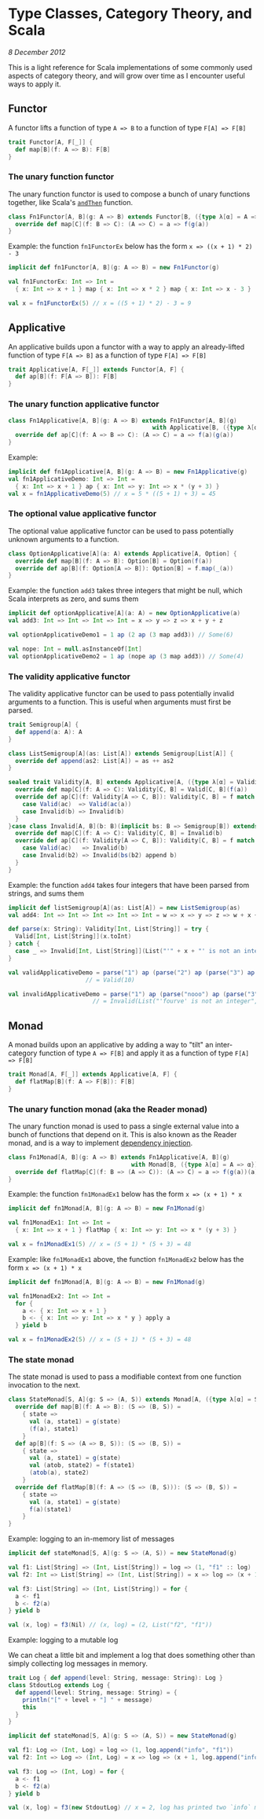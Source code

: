 # Type Classes, Category Theory, and Scala

_8 December 2012_

This is a light reference for Scala implementations of some commonly used aspects of category theory, and will grow over time as I encounter useful ways to apply it.

## Functor

A functor lifts a function of type `A => B` to a function of type `F[A] => F[B]`

```scala
trait Functor[A, F[_]] {
  def map[B](f: A => B): F[B]
}
```

### The unary function functor

The unary function functor is used to compose a bunch of unary functions together, like Scala's [`andThen`](http://www.scala-lang.org/api/current/scala/Function1.html) function.

```scala
class Fn1Functor[A, B](g: A => B) extends Functor[B, ({type λ[α] = A => α})#λ] {
  override def map[C](f: B => C): (A => C) = a => f(g(a))
}
```

Example: the function `fn1FunctorEx` below has the form `x => ((x + 1) * 2) - 3`

```scala
implicit def fn1Functor[A, B](g: A => B) = new Fn1Functor(g)

val fn1FunctorEx: Int => Int =
  { x: Int => x + 1 } map { x: Int => x * 2 } map { x: Int => x - 3 }

val x = fn1FunctorEx(5) // x = ((5 + 1) * 2) - 3 = 9
```

## Applicative

An applicative builds upon a functor with a way to apply an already-lifted function of type `F[A => B]` as a function of type `F[A] => F[B]`

```scala
trait Applicative[A, F[_]] extends Functor[A, F] {
  def ap[B](f: F[A => B]): F[B]
}
```

### The unary function applicative functor

```scala
class Fn1Applicative[A, B](g: A => B) extends Fn1Functor[A, B](g)
                                         with Applicative[B, ({type λ[α] = A => α})#λ] {
  override def ap[C](f: A => B => C): (A => C) = a => f(a)(g(a))
}
```

Example:

```scala
implicit def fn1Applicative[A, B](g: A => B) = new Fn1Applicative(g)
val fn1ApplicativeDemo: Int => Int =
  { x: Int => x + 1 } ap { x: Int => y: Int => x * (y + 3) }
val x = fn1ApplicativeDemo(5) // x = 5 * ((5 + 1) + 3) = 45
```

### The optional value applicative functor

The optional value applicative functor can be used to pass potentially unknown arguments to a function.

```scala
class OptionApplicative[A](a: A) extends Applicative[A, Option] {
  override def map[B](f: A => B): Option[B] = Option(f(a))
  override def ap[B](f: Option[A => B]): Option[B] = f.map(_(a))
}
```

Example: the function `add3` takes three integers that might be null, which Scala interprets as zero, and sums them

```scala
implicit def optionApplicative[A](a: A) = new OptionApplicative(a)
val add3: Int => Int => Int => Int = x => y => z => x + y + z

val optionApplicativeDemo1 = 1 ap (2 ap (3 map add3)) // Some(6)

val nope: Int = null.asInstanceOf[Int]
val optionApplicativeDemo2 = 1 ap (nope ap (3 map add3)) // Some(4)
```

### The validity applicative functor

The validity applicative functor can be used to pass potentially invalid arguments to a function.  This is useful when arguments must first be parsed.

```scala
trait Semigroup[A] {
  def append(a: A): A
}

class ListSemigroup[A](as: List[A]) extends Semigroup[List[A]] {
  override def append(as2: List[A]) = as ++ as2
}

sealed trait Validity[A, B] extends Applicative[A, ({type λ[α] = Validity[α, B]})#λ]case class Valid[A, B](a: A)(implicit bs: B => Semigroup[B]) extends Validity[A, B] {
  override def map[C](f: A => C): Validity[C, B] = Valid[C, B](f(a))
  override def ap[C](f: Validity[A => C, B]): Validity[C, B] = f match {
    case Valid(ac)  => Valid(ac(a))
    case Invalid(b) => Invalid(b)
  }
}case class Invalid[A, B](b: B)(implicit bs: B => Semigroup[B]) extends Validity[A, B] {
  override def map[C](f: A => C): Validity[C, B] = Invalid(b)
  override def ap[C](f: Validity[A => C, B]): Validity[C, B] = f match {
    case Valid(ac)   => Invalid(b)
    case Invalid(b2) => Invalid(bs(b2) append b)
  }
}
```

Example: the function `add4` takes four integers that have been parsed from strings, and sums them

```scala
implicit def listSemigroup[A](as: List[A]) = new ListSemigroup(as)
val add4: Int => Int => Int => Int => Int = w => x => y => z => w + x + y + z

def parse(x: String): Validity[Int, List[String]] = try {
  Valid[Int, List[String]](x.toInt)
} catch {
  case _ => Invalid[Int, List[String]](List("'" + x + "' is not an integer"))
}

val validApplicativeDemo = parse("1") ap (parse("2") ap (parse("3") ap (parse("4") map add4)))
                      // = Valid(10)

val invalidApplicativeDemo = parse("1") ap (parse("nooo") ap (parse("3") ap (parse("fourve") map add4)))
                        // = Invalid(List("'fourve' is not an integer", "'nooo' is not an integer"))
```

## Monad

A monad builds upon an applicative by adding a way to "tilt" an inter-category function of type `A => F[B]` and apply it as a function of type `F[A] => F[B]`

```scala
trait Monad[A, F[_]] extends Applicative[A, F] {
  def flatMap[B](f: A => F[B]): F[B]
}
```

### The unary function monad (aka the Reader monad)

The unary function monad is used to pass a single external value into a bunch of functions that depend on it.  This is also known as the Reader monad, and is a way to implement [dependency injection](https://github.com/Versal/jellyfish).

```scala
class Fn1Monad[A, B](g: A => B) extends Fn1Applicative[A, B](g)
                                   with Monad[B, ({type λ[α] = A => α})#λ] {
  override def flatMap[C](f: B => (A => C)): (A => C) = a => f(g(a))(a)
}
```

Example: the function `fn1MonadEx1` below has the form `x => (x + 1) * x`

```scala
implicit def fn1Monad[A, B](g: A => B) = new Fn1Monad(g)

val fn1MonadEx1: Int => Int =
  { x: Int => x + 1 } flatMap { x: Int => y: Int => x * (y + 3) }

val x = fn1MonadEx1(5) // x = (5 + 1) * (5 + 3) = 48
```

Example: like `fn1MonadEx1` above, the function `fn1MonadEx2` below has the form `x => (x + 1) * x`

```scala
implicit def fn1Monad[A, B](g: A => B) = new Fn1Monad(g)

val fn1MonadEx2: Int => Int =
  for {
    a <- { x: Int => x + 1 }
    b <- { x: Int => y: Int => x * y } apply a
  } yield b

val x = fn1MonadEx2(5) // x = (5 + 1) * (5 + 3) = 48
```

### The state monad

The state monad is used to pass a modifiable context from one function invocation to the next.

```scala
class StateMonad[S, A](g: S => (A, S)) extends Monad[A, ({type λ[α] = S => (α, S)})#λ] {
  override def map[B](f: A => B): (S => (B, S)) =
    { state =>
      val (a, state1) = g(state)
      (f(a), state1)
    }
  def ap[B](f: S => (A => B, S)): (S => (B, S)) =
    { state =>
      val (a, state1) = g(state)
      val (atob, state2) = f(state1)
      (atob(a), state2)
    }
  override def flatMap[B](f: A => (S => (B, S))): (S => (B, S)) =
    { state =>
      val (a, state1) = g(state)
      f(a)(state1)
    }
}
```

Example: logging to an in-memory list of messages

```scala
implicit def stateMonad[S, A](g: S => (A, S)) = new StateMonad(g)

val f1: List[String] => (Int, List[String]) = log => (1, "f1" :: log)
val f2: Int => List[String] => (Int, List[String]) = x => log => (x + 1, "f2" :: log)

val f3: List[String] => (Int, List[String]) = for {
  a <- f1
  b <- f2(a)
} yield b

val (x, log) = f3(Nil) // (x, log) = (2, List("f2", "f1"))
```

Example: logging to a mutable log

We can cheat a little bit and implement a log that does something other than simply collecting log messages in memory.

```scala
trait Log { def append(level: String, message: String): Log }
class StdoutLog extends Log {
  def append(level: String, message: String) = {
    println("[" + level + "] " + message)
    this
  }
}

implicit def stateMonad[S, A](g: S => (A, S)) = new StateMonad(g)

val f1: Log => (Int, Log) = log => (1, log.append("info", "f1"))
val f2: Int => Log => (Int, Log) = x => log => (x + 1, log.append("info", "f2"))

val f3: Log => (Int, Log) = for {
  a <- f1
  b <- f2(a)
} yield b

val (x, log) = f3(new StdoutLog) // x = 2, log has printed two `info` messages to stdout
```
